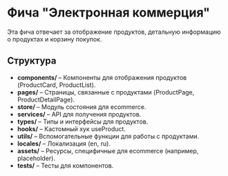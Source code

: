 # Фича "Электронная коммерция"

Эта фича отвечает за отображение продуктов, детальную информацию о продуктах и корзину покупок.

## Структура

- **components/** – Компоненты для отображения продуктов (ProductCard, ProductList).
- **pages/** – Страницы, связанные с продуктами (ProductPage, ProductDetailPage).
- **store/** – Модуль состояния для ecommerce.
- **services/** – API для получения продуктов.
- **types/** – Типы и интерфейсы для продуктов.
- **hooks/** – Кастомный хук useProduct.
- **utils/** – Вспомогательные функции для работы с продуктами.
- **locales/** – Локализация (en, ru).
- **assets/** – Ресурсы, специфичные для ecommerce (например, placeholder).
- **tests/** – Тесты для компонентов.
